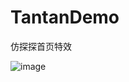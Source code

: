 # TantanDemo
仿探探首页特效

![image](https://github.com/ouxuwen/TantanDemo/blob/master/Video_2018-05-17_151026.gif)
